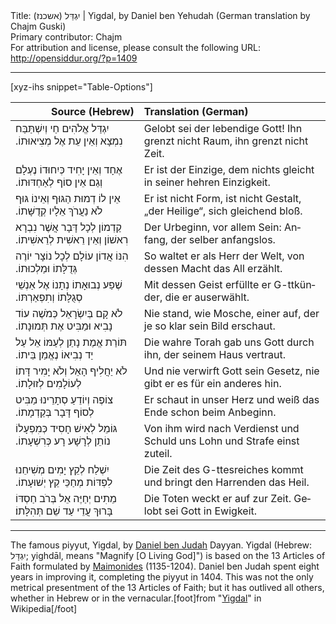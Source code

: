 <html>
<head></head>
<body>
Title: יִגְדַּל (אשכנז)‏ | Yigdal, by Daniel ben Yehudah (German translation by Chajm Guski)<br />
Primary contributor: Chajm<br />
For attribution and license, please consult the following URL: <a href="http://opensiddur.org/?p=1409">http://opensiddur.org/?p=1409</a>
<p />
<hr />

[xyz-ihs snippet="Table-Options"]<table style="margin-left: auto; margin-right: auto;" class="draggable">
<thead><tr><th id="x" style="text-align: right;">Source (Hebrew)</th><th style="text-align: left;">Translation (German)</th></tr></thead>
<tbody>
<tr><td style="vertical-align:top;">
<div class="liturgy" lang="he">
יִגְדַּל אֱלֹהִים חַי וְיִשְׁתַּבַּח 
נִמְצָא וְאֵין עֵת אֶל מְצִיאוּתוֹ.‏
</span></div></td>
 
<td style="vertical-align:top;">
<div class="german" lang="de">
Gelobt sei der lebendige Gott! 
Ihn grenzt nicht Raum, ihn grenzt nicht Zeit. 
</div></td></tr>


<tr><td style="vertical-align:top;">
<div class="liturgy" lang="he">
אֶחָד וְאֵין יָחִיד כְּיִחוּדוֹ נֶעְלָם וְגַם אֵין סוֹף לְאַחְדּוּתוֹ.‏
</span></div></td>
 
<td style="vertical-align:top;">
<div class="german" lang="de">
Er ist der Einzige, dem nichts gleicht in seiner hehren Einzigkeit. 
</div></td></tr>


<tr><td style="vertical-align:top;">
<div class="liturgy" lang="he">
אֵין לוֹ דְמוּת הַגּוּף וְאֵינוֹ גּוּף לֹא נַעֲרֹךְ אֵלָיו קְדֻשָּׁתוֹ.‏
</span></div></td>
 
<td style="vertical-align:top;">
<div class="german" lang="de">
Er ist nicht Form, ist nicht Gestalt, „der Heilige“, sich gleichend bloß. 
</div></td></tr>


<tr><td style="vertical-align:top;">
<div class="liturgy" lang="he">
קַדְמוֹן לְכָל דָּבָר אֲשֶׁר נִבְרָא רִאשׁוֹן וְאֵין רֵאשִׁית לְרֵאשִׁיתוֹ.‏
</span></div></td>
 
<td style="vertical-align:top;">
<div class="german" lang="de">
Der Urbeginn, vor allem Sein: Anfang, der selber anfangslos. 
</div></td></tr>


<tr><td style="vertical-align:top;">
<div class="liturgy" lang="he">
הִנּוֹ אֲדוֹן עוֹלָם לְכָל נוֹצָר יוֹרֶה גְּדֻלָּתוֹ וּמַלְכוּתוֹ.‏
</span></div></td>
 
<td style="vertical-align:top;">
<div class="german" lang="de">
So waltet er als Herr der Welt, von dessen Macht das All erzählt. 
</div></td></tr>


<tr><td style="vertical-align:top;">
<div class="liturgy" lang="he">
שֶׁפַע נְבוּאָתוֹ נְתָנוֹ אֶל אַנְשֵׁי סְגֻלָּתוֹ וְתִפְאַרְתּוֹ.‏
</span></div></td>
 
<td style="vertical-align:top;">
<div class="german" lang="de">
Mit dessen Geist erfüllte er G-ttkünder, die er auserwählt. 
</div></td></tr>


<tr><td style="vertical-align:top;">
<div class="liturgy" lang="he">
לֹא קָם בְּיִשְׂרָאֵל כְּמֹשֶׁה עוֹד נָבִיא וּמַבִּיט אֶת תְּמוּנָתוֹ.‏
</span></div></td>
 
<td style="vertical-align:top;">
<div class="german" lang="de">
Nie stand, wie Mosche, einer auf, der je so klar sein Bild erschaut. 
</div></td></tr>


<tr><td style="vertical-align:top;">
<div class="liturgy" lang="he">
תּוֹרַת אֱמֶת נָתַן לְעַמּוֹ אֵל עַל יַד נְבִיאוֹ נֶאֱמַן בֵּיתוֹ.‏
</span></div></td>
 
<td style="vertical-align:top;">
<div class="german" lang="de">
Die wahre Torah gab uns Gott durch ihn, der seinem Haus vertraut. 
</div></td></tr>


<tr><td style="vertical-align:top;">
<div class="liturgy" lang="he">
לֹא יַחֲלִיף הָאֵל וְלֹא יָמִיר דָּתוֹ לְעוֹלָמִים לְזוּלָתוֹ.‏
</span></div></td>
 
<td style="vertical-align:top;">
<div class="german" lang="de">
Und nie verwirft Gott sein Gesetz, nie gibt er es für ein anderes hin. 
</div></td></tr>


<tr><td style="vertical-align:top;">
<div class="liturgy" lang="he">
צוֹפֶה וְיוֹדֵעַ סְתָרֵינוּ מַבִּיט לְסוֹף דָּבָר בְּקַדְמָתוֹ.‏
</span></div></td>
 
<td style="vertical-align:top;">
<div class="german" lang="de">
Er schaut in unser Herz und weiß das Ende schon beim Anbeginn.
</div></td></tr>


<tr><td style="vertical-align:top;">
<div class="liturgy" lang="he">
גּוֹמֵל לְאִישׁ חָסִיד כְּמִפְעָלוֹ נוֹתֵן לְרָשָׁע רָע כְּרִשְׁעָתוֹ.‏
</span></div></td>
 
<td style="vertical-align:top;">
<div class="german" lang="de">
Von ihm wird nach Verdienst und Schuld uns Lohn und Strafe einst zuteil. 
</div></td></tr>


<tr><td style="vertical-align:top;">
<div class="liturgy" lang="he">
יִשְׁלַח לְקֵץ יָמִים מְשִׁיחֵנוּ לִפְדּוֹת מְחַכֵּי קֵץ יְשׁוּעָתוֹ.‏
</span></div></td>
 
<td style="vertical-align:top;">
<div class="german" lang="de">
Die Zeit des G-ttesreiches kommt und bringt den Harrenden das Heil. 
</div></td></tr>


<tr><td style="vertical-align:top;">
<div class="liturgy" lang="he">
מֵתִים יְחַיֶּה אֵל בְּרֹב חַסְדּוֹ בָּרוּךְ עֲדֵי עַד שֵׁם תְּהִלָּתוֹ׃
</span></div></td>
 
<td style="vertical-align:top;">
<div class="german" lang="de">
Die Toten weckt er auf zur Zeit. Gelobt sei Gott in Ewigkeit.
</div></td></tr>
</tbody></table>

<hr />

The famous piyyut, Yigdal, by <a href="http://en.wikipedia.org/wiki/Daniel_ben_Judah">Daniel ben Judah</a> Dayyan. Yigdal (Hebrew: יִגְדָּל‎; yighdāl, means "Magnify [O Living God]") is based on the 13 Articles of Faith formulated by <a href="http://en.wikipedia.org/wiki/Maimonides">Maimonides</a> (1135-1204). Daniel ben Judah spent eight years in improving it, completing the piyyut in 1404.  This was not the only metrical presentment of the 13 Articles of Faith; but it has outlived all others, whether in Hebrew or in the vernacular.[foot]from "<a href="http://en.wikipedia.org/wiki/Yigdal">Yigdal</a>" in Wikipedia[/foot]
</body>
</html>